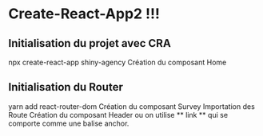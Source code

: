 # Create-React-App2 !!!

## Initialisation du projet avec CRA

npx create-react-app shiny-agency
Création du composant Home

## Initialisation du Router

yarn add react-router-dom
Création du composant Survey
Importation des Route
Création du composant Header ou on utilise ** link ** qui se comporte comme une balise anchor.

